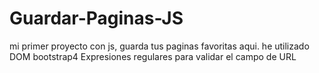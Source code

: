 # Guardar-Paginas-JS
mi primer proyecto con js, guarda tus paginas favoritas aqui. he utilizado DOM 
bootstrap4
Expresiones regulares para validar el campo de URL
